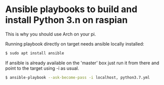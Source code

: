 # Ansible playbooks to build and install Python 3.n on raspian

This is why you should use Arch on your pi.

Running playbook directly on target needs ansible locally installed:

```sh
$ sudo apt install ansible
```

If ansible is already available on the 'master' box just run it from there and
point to the target using -i as usual.

```sh
$ ansible-playbook --ask-become-pass -i localhost, python3.7.yml
```


